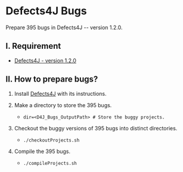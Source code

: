 # Defects4J Bugs
Prepare 395 bugs in Defects4J -- version 1.2.0.

I. Requirement
--------------
 - [Defects4J - version 1.2.0](https://github.com/rjust/defects4j)
 
II. How to prepare bugs?
------------------------

1. Install [Defects4J](https://github.com/rjust/defects4j) with its instructions.

2. Make a directory to store the 395 bugs.
   - `dir=<D4J_Bugs_OutputPath> # Store the buggy projects.`

3. Checkout the buggy versions of 395 bugs into distinct directories.
   - `./checkoutProjects.sh`
   
4. Compile the 395 bugs.
   - `./compileProjects.sh`
